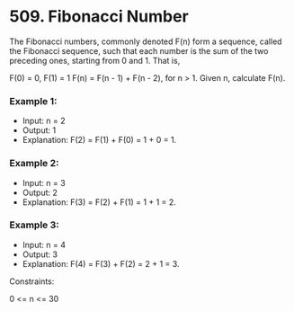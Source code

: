 # 509. Fibonacci Number

The Fibonacci numbers, commonly denoted F(n) form a sequence, called the Fibonacci sequence, such that each number is the sum of the two preceding ones, starting from 0 and 1. That is,

F(0) = 0, F(1) = 1
F(n) = F(n - 1) + F(n - 2), for n > 1.
Given n, calculate F(n).

### Example 1:

- Input: n = 2
- Output: 1
- Explanation: F(2) = F(1) + F(0) = 1 + 0 = 1.

### Example 2:

- Input: n = 3
- Output: 2
- Explanation: F(3) = F(2) + F(1) = 1 + 1 = 2.

### Example 3:

- Input: n = 4
- Output: 3
- Explanation: F(4) = F(3) + F(2) = 2 + 1 = 3.
 

Constraints:

0 <= n <= 30